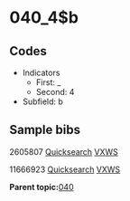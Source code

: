 # 040\_4$b

## Codes

-   Indicators
    -   First: \_
    -   Second: 4
-   Subfield: b

## Sample bibs

2605807 [Quicksearch](https://search.library.yale.edu/catalog/2605807) [VXWS](http://prodorbis.library.yale.edu:7014/vxws/GetHoldingsService?bibId=2605807)

11666923 [Quicksearch](https://search.library.yale.edu/catalog/11666923) [VXWS](http://prodorbis.library.yale.edu:7014/vxws/GetHoldingsService?bibId=11666923)

**Parent topic:**[040](../../tags/040/040.md)

